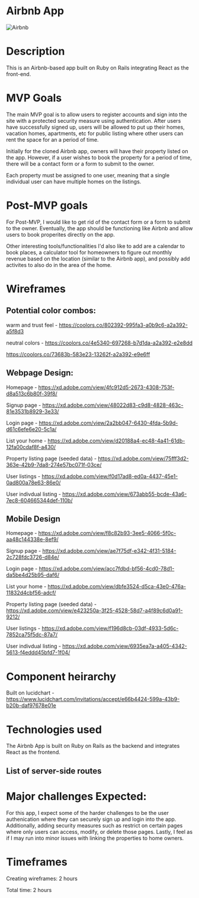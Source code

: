 # Airbnb App

![Airbnb](https://evckmir.files.wordpress.com/2020/03/air-bnb.jpg?w=1120)

# Description

This is an Airbnb-based app built on Ruby on Rails integrating React as the front-end.

# MVP Goals

The main MVP goal is to allow users to register accounts and sign into the site with a protected security measure using authentication. After users have successfully signed up, users will be allowed to put up their homes, vacation homes, apartments, etc for public listing where other users can rent the space for an a period of time.

Initially for the cloned Airbnb app, owners will have their property listed on the app. However, if a user wishes to book the property for a period of time, there will be a contact form or a form to submit to the owner.

Each property must be assigned to one user, meaning that a single individual user can have multiple homes on the listings.

# Post-MVP goals

For Post-MVP, I would like to get rid of the contact form or a form to submit to the owner. Eventually, the app should be functioning like Airbnb and allow users to book properites directly on the app.

Other interesting tools/functionalities I'd also like to add are a calendar to book places, a calculator tool for homeowners to figure out monthly revenue based on the location (similar to the Airbnb app), and possibly add activites to also do in the area of the home.

# Wireframes

## Potential color combos:

warm and trust feel - https://coolors.co/802392-995fa3-a0b9c6-a2a392-a5f8d3

neutral colors - https://coolors.co/4e5340-697268-b7d1da-a2a392-e2e8dd

https://coolors.co/73683b-583e23-13262f-a2a392-e9e6ff

## Webpage Design:

Homepage - https://xd.adobe.com/view/4fc912d5-2673-4308-753f-d8a513c6b80f-39f8/

Signup page - https://xd.adobe.com/view/48022d83-c9d8-4828-463c-81e3531b8929-3e33/

Login page - https://xd.adobe.com/view/2a2bb047-6430-4fda-5b9d-d61c6efe6e20-5c1a/

List your home - https://xd.adobe.com/view/d20188a4-ec48-4a41-61db-12fa00cdaf8f-a430/

Property listing page (seeded data) - https://xd.adobe.com/view/75fff3d2-363e-42b9-7da8-274e57bc071f-03ce/

User listings - https://xd.adobe.com/view/f0d17ad8-ed0a-4437-45e1-0ad800a78e63-86e0/

User indivdual listing - https://xd.adobe.com/view/673abb55-bcde-43a6-7ec8-604665344def-110b/

## Mobile Design

Homepage - https://xd.adobe.com/view/f8c82b93-3ee5-4066-5f0c-aa48c144338e-8ef9/

Signup page - https://xd.adobe.com/view/ae7f75df-e342-4f31-5184-2c728fdc3726-d84e/

Login page - https://xd.adobe.com/view/acc7fdbd-bf56-4cd0-78d1-da5be4d25b95-daf6/

List your home - https://xd.adobe.com/view/dbfe3524-d5ca-43e0-476a-11832d4cbf56-adcf/

Property listing page (seeded data) - https://xd.adobe.com/view/e423250a-3f25-4528-58d7-a4f89c6d0a91-9212/

User listings - https://xd.adobe.com/view/f196d8cb-03df-4933-5d6c-7852ca75f5dc-87a7/

User indivdual listing - https://xd.adobe.com/view/6935ea7a-a405-4342-5613-f4eddd45bfd7-1f04/

# Component heirarchy

Built on lucidchart - https://www.lucidchart.com/invitations/accept/e66b4424-599a-43b9-b20b-daf97678e01e

# Technologies used

The Airbnb App is built on Ruby on Rails as the backend and integrates React as the frontend.

## List of server-side routes

# Major challenges Expected:

For this app, I expect some of the harder challenges to be the user authenication where they can securely sign up and login into the app. Additionally, adding security measures such as restrict on certain pages where only users can access, modify, or delete those pages. Lastly, I feel as if I may run into minor issues with linking the properties to home owners.

# Timeframes

Creating wireframes: 2 hours

Total time: 2 hours
